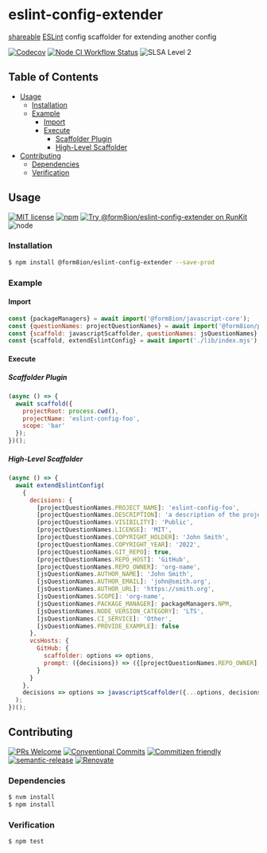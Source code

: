# eslint-config-extender

[shareable](https://eslint.org/docs/developer-guide/shareable-configs#shareable-configs)
[ESLint](https://eslint.org) config scaffolder for extending another config

<!--status-badges start -->

[![Codecov][coverage-badge]][coverage-link]
[![Node CI Workflow Status][github-actions-ci-badge]][github-actions-ci-link]
![SLSA Level 2][slsa-badge]

<!--status-badges end -->

## Table of Contents

* [Usage](#usage)
  * [Installation](#installation)
  * [Example](#example)
    * [Import](#import)
    * [Execute](#execute)
      * [Scaffolder Plugin](#scaffolder-plugin)
      * [High-Level Scaffolder](#high-level-scaffolder)
* [Contributing](#contributing)
  * [Dependencies](#dependencies)
  * [Verification](#verification)

## Usage

<!--consumer-badges start -->

[![MIT license][license-badge]][license-link]
[![npm][npm-badge]][npm-link]
[![Try @form8ion/eslint-config-extender on RunKit][runkit-badge]][runkit-link]
![node][node-badge]

<!--consumer-badges end -->

### Installation

```sh
$ npm install @form8ion/eslint-config-extender --save-prod
```

### Example

#### Import

```javascript
const {packageManagers} = await import('@form8ion/javascript-core');
const {questionNames: projectQuestionNames} = await import('@form8ion/project');
const {scaffold: javascriptScaffolder, questionNames: jsQuestionNames} = await import('@form8ion/javascript');
const {scaffold, extendEslintConfig} = await import('./lib/index.mjs');
```

#### Execute

##### Scaffolder Plugin

```javascript
(async () => {
  await scaffold({
    projectRoot: process.cwd(),
    projectName: 'eslint-config-foo',
    scope: 'bar'
  });
})();
```

##### High-Level Scaffolder

```javascript
(async () => {
  await extendEslintConfig(
    {
      decisions: {
        [projectQuestionNames.PROJECT_NAME]: 'eslint-config-foo',
        [projectQuestionNames.DESCRIPTION]: 'a description of the project',
        [projectQuestionNames.VISIBILITY]: 'Public',
        [projectQuestionNames.LICENSE]: 'MIT',
        [projectQuestionNames.COPYRIGHT_HOLDER]: 'John Smith',
        [projectQuestionNames.COPYRIGHT_YEAR]: '2022',
        [projectQuestionNames.GIT_REPO]: true,
        [projectQuestionNames.REPO_HOST]: 'GitHub',
        [projectQuestionNames.REPO_OWNER]: 'org-name',
        [jsQuestionNames.AUTHOR_NAME]: 'John Smith',
        [jsQuestionNames.AUTHOR_EMAIL]: 'john@smith.org',
        [jsQuestionNames.AUTHOR_URL]: 'https://smith.org',
        [jsQuestionNames.SCOPE]: 'org-name',
        [jsQuestionNames.PACKAGE_MANAGER]: packageManagers.NPM,
        [jsQuestionNames.NODE_VERSION_CATEGORY]: 'LTS',
        [jsQuestionNames.CI_SERVICE]: 'Other',
        [jsQuestionNames.PROVIDE_EXAMPLE]: false
      },
      vcsHosts: {
        GitHub: {
          scaffolder: options => options,
          prompt: ({decisions}) => ({[projectQuestionNames.REPO_OWNER]: decisions[projectQuestionNames.REPO_OWNER]})
        }
      }
    },
    decisions => options => javascriptScaffolder({...options, decisions, unitTestFrameworks: {}})
  );
})();
```

## Contributing

<!--contribution-badges start -->

[![PRs Welcome][PRs-badge]][PRs-link]
[![Conventional Commits][commit-convention-badge]][commit-convention-link]
[![Commitizen friendly][commitizen-badge]][commitizen-link]
[![semantic-release][semantic-release-badge]][semantic-release-link]
[![Renovate][renovate-badge]][renovate-link]

<!--contribution-badges end -->

### Dependencies

```sh
$ nvm install
$ npm install
```

### Verification

```sh
$ npm test
```

[PRs-link]: http://makeapullrequest.com

[PRs-badge]: https://img.shields.io/badge/PRs-welcome-brightgreen.svg

[commit-convention-link]: https://conventionalcommits.org

[commit-convention-badge]: https://img.shields.io/badge/Conventional%20Commits-1.0.0-yellow.svg

[commitizen-link]: http://commitizen.github.io/cz-cli/

[commitizen-badge]: https://img.shields.io/badge/commitizen-friendly-brightgreen.svg

[semantic-release-link]: https://github.com/semantic-release/semantic-release

[semantic-release-badge]: https://img.shields.io/badge/semantic--release-angular-e10079?logo=semantic-release

[renovate-link]: https://renovatebot.com

[renovate-badge]: https://img.shields.io/badge/renovate-enabled-brightgreen.svg?logo=renovatebot

[coverage-link]: https://codecov.io/github/form8ion/eslint-config-extender

[coverage-badge]: https://img.shields.io/codecov/c/github/form8ion/eslint-config-extender.svg

[license-link]: LICENSE

[license-badge]: https://img.shields.io/github/license/form8ion/eslint-config-extender.svg

[npm-link]: https://www.npmjs.com/package/@form8ion/eslint-config-extender

[npm-badge]: https://img.shields.io/npm/v/@form8ion/eslint-config-extender.svg

[runkit-link]: https://npm.runkit.com/@form8ion/eslint-config-extender

[runkit-badge]: https://badge.runkitcdn.com/@form8ion/eslint-config-extender.svg

[github-actions-ci-link]: https://github.com/form8ion/eslint-config-extender/actions?query=workflow%3A%22Node.js+CI%22+branch%3Amaster

[github-actions-ci-badge]: https://github.com/form8ion/eslint-config-extender/workflows/Node.js%20CI/badge.svg

[node-badge]: https://img.shields.io/node/v/@form8ion/eslint-config-extender?logo=node.js

[slsa-badge]: https://slsa.dev/images/gh-badge-level2.svg

